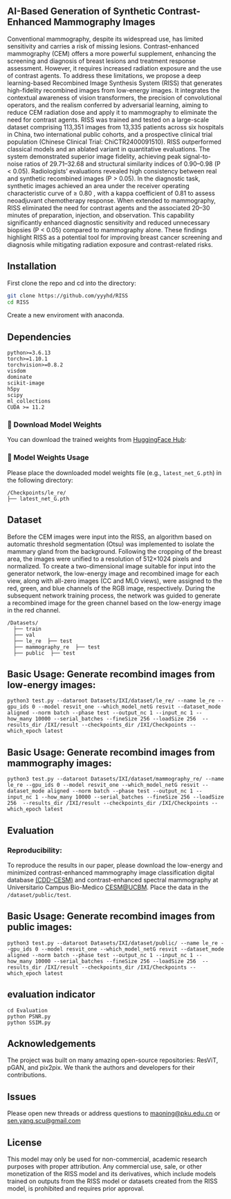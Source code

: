 ## AI-Based Generation of Synthetic Contrast-Enhanced Mammography Images

Conventional mammography, despite its widespread use, has limited sensitivity and carries a risk of missing lesions. Contrast-enhanced mammography (CEM) offers a more powerful supplement, enhancing the screening and diagnosis of breast lesions and treatment response assessment. However, it requires increased radiation exposure and the use of contrast agents. To address these limitations, we propose a deep learning-based Recombined Image Synthesis System (RISS) that generates high-fidelity recombined images from low-energy images. It integrates the contextual awareness of vision transformers, the precision of convolutional operators, and the realism conferred by adversarial learning, aiming to reduce CEM radiation dose and apply it to mammography to eliminate the need for contrast agents. RISS was trained and tested on a large-scale dataset comprising 113,351 images from 13,335 patients across six hospitals in China, two international public cohorts, and a prospective clinical trial population (Chinese Clinical Trial: ChiCTR2400091510). RISS outperformed classical models and an ablated variant in quantitative evaluations. The system demonstrated superior image fidelity, achieving peak signal-to-noise ratios of 29.71–32.68 and structural similarity indices of 0.90–0.98 (P < 0.05). Radiologists’ evaluations revealed high consistency between real and synthetic recombined images (P > 0.05). In the diagnostic task, synthetic images achieved an area under the receiver operating characteristic curve of ≥ 0.80 , with a kappa coefficient of 0.81 to assess neoadjuvant chemotherapy response. When extended to mammography, RISS eliminated the need for contrast agents and the associated 20–30 minutes of preparation, injection, and observation. This capability significantly enhanced diagnostic sensitivity and reduced unnecessary biopsies (P < 0.05) compared to mammography alone. These findings highlight RISS as a potential tool for improving breast cancer screening and diagnosis while mitigating radiation exposure and contrast-related risks.


## Installation
First clone the repo and cd into the directory:

```bash
git clone https://github.com/yyyhd/RISS
cd RISS
```
Create a new enviroment with anaconda.

## Dependencies
```
python>=3.6.13
torch>=1.10.1
torchvision>=0.8.2
visdom
dominate
scikit-image
h5py
scipy
ml_collections
CUDA >= 11.2
```

### 🔗 Download Model Weights

You can download the trained weights from [HuggingFace Hub](https://huggingface.co/baguai/RISS1/resolve/main/latest_net_G.pth):

### 🔧 Model Weights Usage

Please place the downloaded model weights file (e.g., `latest_net_G.pth`) in the following directory:
```
/Checkpoints/le_re/ 
├── latest_net_G.pth
```

## Dataset
Before the CEM images were input into the RISS, an algorithm based on automatic threshold segmentation (Otsu) was implemented to isolate the mammary gland from the background. Following the cropping of the breast area, the images were  unified to a resolution of 512×1024 pixels and normalized. To create a two-dimensional image suitable for input into the generator network, the low-energy image and recombined image for each view, along with all-zero images (CC and MLO views), were assigned to the red, green, and blue channels of the RGB image, respectively. During the subsequent network training process, the network was guided to generate a recombined image for the green channel based on the low-energy image in the red channel.
```
/Datasets/
  ├── train
  ├── val
  ├── le_re  ├── test
  ├── mammography_re  ├── test
  ├── public  ├── test
```

## Basic Usage: Generate recombind images from low-energy images:
```
python3 test.py --dataroot Datasets/IXI/dataset/le_re/ --name le_re --gpu_ids 0 --model resvit_one --which_model_netG resvit --dataset_mode aligned --norm batch --phase test --output_nc 1 --input_nc 1 --how_many 10000 --serial_batches --fineSize 256 --loadSize 256  --results_dir /IXI/result --checkpoints_dir /IXI/Checkpoints --which_epoch latest
```
## Basic Usage: Generate recombind images from mammography images:
```
python3 test.py --dataroot Datasets/IXI/dataset/mammography_re/ --name le_re --gpu_ids 0 --model resvit_one --which_model_netG resvit --dataset_mode aligned --norm batch --phase test --output_nc 1 --input_nc 1 --how_many 10000 --serial_batches --fineSize 256 --loadSize 256  --results_dir /IXI/result --checkpoints_dir /IXI/Checkpoints --which_epoch latest
```
## Evaluation
### Reproducibility:
To reproduce the results in our paper, please download the low-energy and minimized contrast-enhanced mammography image classification digital database [(CDD-CESM)](https://github.com/omar-mohamed/CDD-CESM-Dataset) and contrast-enhanced spectral mammography at Universitario Campus Bio-Medico [CESM@UCBM](http://www.cosbi-lab.it/cesmucbm/). Place the data in the `/dataset/public/test`.

## Basic Usage: Generate recombind images from public images:
```
python3 test.py --dataroot Datasets/IXI/dataset/public/ --name le_re --gpu_ids 0 --model resvit_one --which_model_netG resvit --dataset_mode aligned --norm batch --phase test --output_nc 1 --input_nc 1 --how_many 10000 --serial_batches --fineSize 256 --loadSize 256  --results_dir /IXI/result --checkpoints_dir /IXI/Checkpoints --which_epoch latest
```
## evaluation indicator
```
cd Evaluation
python PSNR.py
python SSIM.py
```
## Acknowledgements
The project was built on many amazing open-source repositories: ResViT,  pGAN, and pix2pix. We thank the authors and developers for their contributions.

## Issues
Please open new threads or address questions to maoning@pku.edu.cn or sen.yang.scu@gmail.com

## License
This model may only be used for non-commercial, academic research purposes with proper attribution. Any commercial use, sale, or other monetization of the RISS model and its derivatives, which include models trained on outputs from the RISS model or datasets created from the RISS model, is prohibited and requires prior approval.

